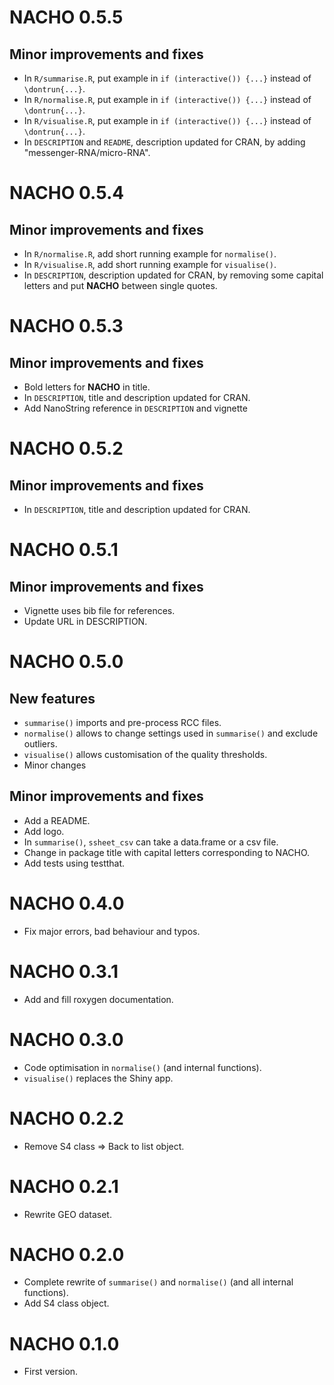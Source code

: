 # NACHO 0.5.5

## Minor improvements and fixes

* In `R/summarise.R`, put example in `if (interactive()) {...}` instead of `\dontrun{...}`.
* In `R/normalise.R`, put example in `if (interactive()) {...}` instead of `\dontrun{...}`.
* In `R/visualise.R`, put example in `if (interactive()) {...}` instead of `\dontrun{...}`.
* In `DESCRIPTION` and `README`, description updated for CRAN, by adding "messenger-RNA/micro-RNA".

# NACHO 0.5.4

## Minor improvements and fixes

* In `R/normalise.R`, add short running example for `normalise()`.
* In `R/visualise.R`, add short running example for `visualise()`.
* In `DESCRIPTION`, description updated for CRAN, by removing some capital letters 
 and put **NACHO** between single quotes.


# NACHO 0.5.3

## Minor improvements and fixes

* Bold letters for **NACHO** in title.
* In `DESCRIPTION`, title and description updated for CRAN.
* Add NanoString reference in `DESCRIPTION` and vignette


# NACHO 0.5.2

## Minor improvements and fixes

* In `DESCRIPTION`, title and description updated for CRAN.


# NACHO 0.5.1

## Minor improvements and fixes

* Vignette uses bib file for references.
* Update URL in DESCRIPTION.


# NACHO 0.5.0

## New features

* `summarise()` imports and pre-process RCC files.
* `normalise()` allows to change settings used in `summarise()` and exclude outliers.
* `visualise()` allows customisation of the quality thresholds.
* Minor changes

## Minor improvements and fixes

* Add a README.
* Add logo.
* In `summarise()`, `ssheet_csv` can take a data.frame or a csv file.
* Change in package title with capital letters corresponding to NACHO.
* Add tests using testthat.


# NACHO 0.4.0

* Fix major errors, bad behaviour and typos.


# NACHO 0.3.1

* Add and fill roxygen documentation.


# NACHO 0.3.0 

* Code optimisation in `normalise()` (and internal functions).
* `visualise()` replaces the Shiny app.


# NACHO 0.2.2

* Remove S4 class => Back to list object.


# NACHO 0.2.1

* Rewrite GEO dataset.


# NACHO 0.2.0

* Complete rewrite of `summarise()` and `normalise()` (and all internal functions).
* Add S4 class object.


# NACHO 0.1.0

* First version.
